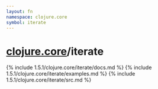 ```yaml
---
layout: fn
namespace: clojure.core
symbol: iterate
---
```


# [clojure.core](../)/iterate

{% include 1.5.1/clojure.core/iterate/docs.md %}
{% include 1.5.1/clojure.core/iterate/examples.md %}
{% include 1.5.1/clojure.core/iterate/src.md %}

